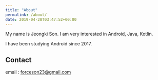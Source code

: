 ```yaml
---
title: "About"
permalink: /about/
date: 2019-04-28T03:47:52+00:00
---
```


My name is Jeongki Son. I am very interested in Android, Java, Kotlin.  
  
I have been studying Android since 2017.

## Contact

email : forceson23@gmail.com
